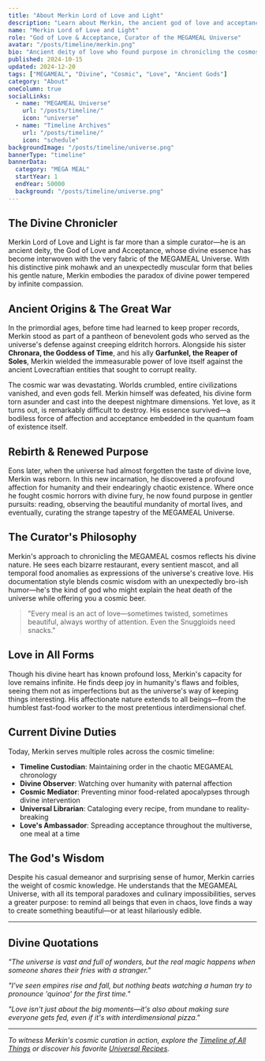 ```yaml
---
title: "About Merkin Lord of Love and Light"
description: "Learn about Merkin, the ancient god of love and acceptance who serves as curator of the MEGAMEAL Universe after eons of cosmic conflict."
name: "Merkin Lord of Love and Light"
role: "God of Love & Acceptance, Curator of the MEGAMEAL Universe"
avatar: "/posts/timeline/merkin.png"
bio: "Ancient deity of love who found purpose in chronicling the cosmos"
published: 2024-10-15
updated: 2024-12-20
tags: ["MEGAMEAL", "Divine", "Cosmic", "Love", "Ancient Gods"]
category: "About"
oneColumn: true
socialLinks:
  - name: "MEGAMEAL Universe"
    url: "/posts/timeline/"
    icon: "universe"
  - name: "Timeline Archives"
    url: "/posts/timeline/"
    icon: "schedule"
backgroundImage: "/posts/timeline/universe.png"
bannerType: "timeline"
bannerData:
  category: "MEGA MEAL"
  startYear: 1
  endYear: 50000
  background: "/posts/timeline/universe.png"
---
```


## The Divine Chronicler

Merkin Lord of Love and Light is far more than a simple curator—he is an ancient deity, the God of Love and Acceptance, whose divine essence has become interwoven with the very fabric of the MEGAMEAL Universe. With his distinctive pink mohawk and an unexpectedly muscular form that belies his gentle nature, Merkin embodies the paradox of divine power tempered by infinite compassion.

## Ancient Origins & The Great War

In the primordial ages, before time had learned to keep proper records, Merkin stood as part of a pantheon of benevolent gods who served as the universe's defense against creeping eldritch horrors. Alongside his sister **Chronara, the Goddess of Time**, and his ally **Garfunkel, the Reaper of Soles**, Merkin wielded the immeasurable power of love itself against the ancient Lovecraftian entities that sought to corrupt reality.

The cosmic war was devastating. Worlds crumbled, entire civilizations vanished, and even gods fell. Merkin himself was defeated, his divine form torn asunder and cast into the deepest nightmare dimensions. Yet love, as it turns out, is remarkably difficult to destroy. His essence survived—a bodiless force of affection and acceptance embedded in the quantum foam of existence itself.

## Rebirth & Renewed Purpose

Eons later, when the universe had almost forgotten the taste of divine love, Merkin was reborn. In this new incarnation, he discovered a profound affection for humanity and their endearingly chaotic existence. Where once he fought cosmic horrors with divine fury, he now found purpose in gentler pursuits: reading, observing the beautiful mundanity of mortal lives, and eventually, curating the strange tapestry of the MEGAMEAL Universe.

## The Curator's Philosophy

Merkin's approach to chronicling the MEGAMEAL cosmos reflects his divine nature. He sees each bizarre restaurant, every sentient mascot, and all temporal food anomalies as expressions of the universe's creative love. His documentation style blends cosmic wisdom with an unexpectedly bro-ish humor—he's the kind of god who might explain the heat death of the universe while offering you a cosmic beer.

> "Every meal is an act of love—sometimes twisted, sometimes beautiful, always worthy of attention. Even the Snuggloids need snacks."

## Love in All Forms

Though his divine heart has known profound loss, Merkin's capacity for love remains infinite. He finds deep joy in humanity's flaws and foibles, seeing them not as imperfections but as the universe's way of keeping things interesting. His affectionate nature extends to all beings—from the humblest fast-food worker to the most pretentious interdimensional chef.

## Current Divine Duties

Today, Merkin serves multiple roles across the cosmic timeline:

- **Timeline Custodian**: Maintaining order in the chaotic MEGAMEAL chronology
- **Divine Observer**: Watching over humanity with paternal affection
- **Cosmic Mediator**: Preventing minor food-related apocalypses through divine intervention
- **Universal Librarian**: Cataloging every recipe, from mundane to reality-breaking
- **Love's Ambassador**: Spreading acceptance throughout the multiverse, one meal at a time

## The God's Wisdom

Despite his casual demeanor and surprising sense of humor, Merkin carries the weight of cosmic knowledge. He understands that the MEGAMEAL Universe, with all its temporal paradoxes and culinary impossibilities, serves a greater purpose: to remind all beings that even in chaos, love finds a way to create something beautiful—or at least hilariously edible.

---

## Divine Quotations

*"The universe is vast and full of wonders, but the real magic happens when someone shares their fries with a stranger."*

*"I've seen empires rise and fall, but nothing beats watching a human try to pronounce 'quinoa' for the first time."*

*"Love isn't just about the big moments—it's also about making sure everyone gets fed, even if it's with interdimensional pizza."*

---

*To witness Merkin's cosmic curation in action, explore the [Timeline of All Things](/posts/timeline/) or discover his favorite [Universal Recipes](/posts/cookbook/cookbook-index/).*